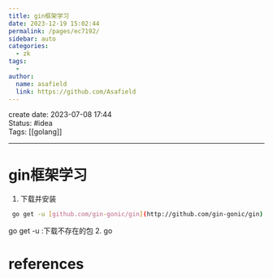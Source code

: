 ```yaml
---
title: gin框架学习
date: 2023-12-19 15:02:44
permalink: /pages/ec7192/
sidebar: auto
categories:
  - zk
tags:
  - 
author: 
  name: asafield
  link: https://github.com/Asafield
---
```


create date: 2023-07-08 17:44  
Status: #idea  
Tags: [[golang]]

---

# gin框架学习
1. 下载并安装
```bash
 go get -u [github.com/gin-gonic/gin](http://github.com/gin-gonic/gin)
```
go get -u :下载不存在的包
2. go
# references